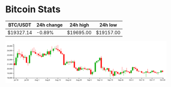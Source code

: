 # Bitcoin Stats

BTC/USDT|24h change|24h high|24h low|
|---|---|---|---|
|$19327.14|-0.89%|$19695.00|$19157.00|

<img src="./chart.svg">
